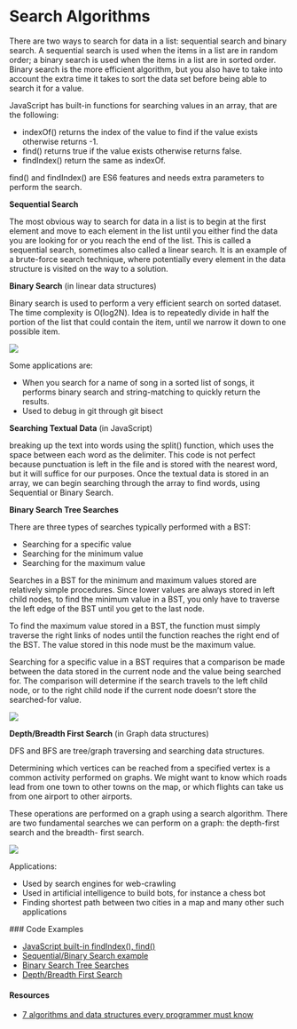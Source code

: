 # Search Algorithms

There are two ways to search for data in a list: sequential search and binary search. A sequential search is used when the items in a list are in random order; a binary search is used when the items in a list are in sorted order. Binary search is the more efficient algorithm, but you also have to take into account the extra time it takes to sort the data set before being able to search it for a value.

JavaScript has built-in functions for searching values in an array, that are the following:

- indexOf() returns the index of the value to find if the value exists otherwise returns -1.
- find() returns true if the value exists otherwise returns false.
- findIndex() return the same as indexOf.

find() and findIndex() are ES6 features and needs extra parameters to perform the search.

**Sequential Search**

The most obvious way to search for data in a list is to begin at the first element and move to each element in the list until you either find the data you are looking for or you reach the end of the list. This is called a sequential search, sometimes also called a linear search. It is an example of a brute-force search technique, where potentially every element in the data structure is visited on the way to a solution.

**Binary Search** (in linear data structures)

Binary search is used to perform a very efficient search on sorted dataset. The time complexity is O(log2N). Idea is to repeatedly divide in half the portion of the list that could contain the item, until we narrow it down to one possible item.

![](https://blog.penjee.com/wp-content/uploads/2015/04/binary-and-linear-search-animations.gif)

Some applications are:

- When you search for a name of song in a sorted list of songs, it performs binary search and string-matching to quickly return the results.
- Used to debug in git through git bisect

**Searching Textual Data** (in JavaScript)

breaking up the text into words using the split() function, which uses the space between each word as the delimiter. This code is not perfect because punctuation is left in the file and is stored with the nearest word, but it will suffice for our purposes. Once the textual data is stored in an array, we can begin searching through the array to find words, using Sequential or Binary Search.


**Binary Search Tree Searches**

There are three types of searches typically performed with a BST:

- Searching for a specific value
- Searching for the minimum value
- Searching for the maximum value

Searches in a BST for the minimum and maximum values stored are relatively simple procedures. Since lower values are always stored in left child nodes, to find the minimum value in a BST, you only have to traverse the left edge of the BST until you get to the last node.

To find the maximum value stored in a BST, the function must simply traverse the right links of nodes until the function reaches the right end of the BST. The value stored in this node must be the maximum value.

Searching for a specific value in a BST requires that a comparison be made between the data stored in the current node and the value being searched for. The comparison will determine if the search travels to the left child node, or to the right child node if the current node doesn’t store the searched-for value.

![](https://blog.penjee.com/wp-content/uploads/2015/11/binary-search-tree-sorted-array-animation.gif)

**Depth/Breadth First Search** (in Graph data structures)

DFS and BFS are tree/graph traversing and searching data structures.

Determining which vertices can be reached from a specified vertex is a common activity performed on graphs. We might want to know which roads lead from one town to other towns on the map, or which flights can take us from one airport to other airports.

These operations are performed on a graph using a search algorithm. There are two fundamental searches we can perform on a graph: the depth-first search and the breadth- first search.

![](https://i2.wp.com/codingsec.net/wp-content/uploads/2016/03/dfs-bfs-codingsec.gif)

Applications:

- Used by search engines for web-crawling
- Used in artificial intelligence to build bots, for instance a chess bot
- Finding shortest path between two cities in a map and many other such applications

### Code Examples

- [JavaScript built-in findIndex(), find()](../03-chapter-List.js)
- [Sequential/Binary Search example](./13-chapter-Searching-Algorithms.js)
- [Binary Search Tree Searches](../10-chapter-Binary-Trees.js)
- [Depth/Breadth First Search](../11-chapter-2-adjecency-list-Graphs.js)

#### Resources

- [7 algorithms and data structures every programmer must know](https://codingsec.net/2016/03/7-algorithms-data-structures-every-programmer/)

